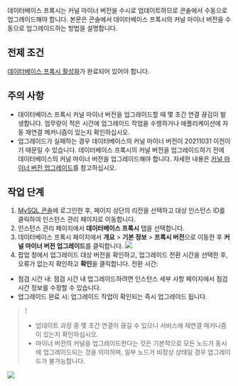 데이터베이스 프록시는 커널 마이너 버전을 수시로 업데이트하므로 콘솔에서 수동으로 업그레이드해야 합니다. 본문은 콘솔에서 데이터베이스 프록시의 커널 마이너 버전을 수동으로 업그레이드하는 방법을 설명합니다.

## 전제 조건
[데이터베이스 프록시 활성화](https://www.tencentcloud.com/document/product/236/42052)가 완료되어 있어야 합니다.

## 주의 사항
- 데이터베이스 프록시 커널 마이너 버전을 업그레이드할 때 몇 초간 연결 끊김이 발생합니다. 업무량이 적은 시간에 업그레이드 작업을 수행하거나 애플리케이션에 자동 재연결 메커니즘이 있는지 확인하십시오.
- 업그레이드가 실패하는 경우 데이터베이스의 커널 마이너 버전이 20211031 이전이기 때문일 수 있습니다. 데이터베이스 프록시의 커널 버전을 업그레이드하기 전에 데이터베이스의 커널 마이너 버전을 업그레이드해야 합니다. 자세한 내용은 [커널 마이너 버전 업그레이드](https://intl.cloud.tencent.com/document/product/236/36816)를 참고하십시오.

## 작업 단계
1. [MySQL 콘솔](https://console.cloud.tencent.com/cdb)에 로그인한 후, 페이지 상단의 리전을 선택하고 대상 인스턴스 ID를 클릭하여 인스턴스 관리 페이지로 이동합니다.
2. 인스턴스 관리 페이지에서 **데이터베이스 프록시** 탭을 선택합니다.
3. 데이터베이스 프록시 페이지에서 **개요** > **기본 정보** > **프록시 버전**으로 이동한 후 **커널 마이너 버전 업그레이드**를 클릭합니다.
![](https://qcloudimg.tencent-cloud.cn/raw/b3e4b48ccd4faff89c72e658aebc6925.png)
4. 팝업 창에서 업그레이드 대상 버전을 확인하고, 업그레이드 전환 시간을 선택한 후, 오류가 없는지 확인하고 **확인**을 클릭합니다.
전환 시간:
  - 점검 시간 내: 점검 시간 내 업그레이드하려면 인스턴스 세부 사항 페이지에서 점검 시간 정보를 수정할 수 있습니다.
  - 업그레이드 완료 시: 업그레이드 작업이 확인되는 즉시 업그레이드 됩니다.
>!
>- 업데이트 과정 중 몇 초간 연결이 끊길 수 있으니 서비스에 재연결 메커니즘이 있는지 확인하십시오.
>- 마이너 버전의 커널을 업그레이드한다는 것은 기본적으로 모든 노드가 동시에 업그레이드되는 것을 의미하며, 일부 노드가 비정상 상태일 경우 업그레이드가 불가능합니다.
>
![](https://qcloudimg.tencent-cloud.cn/raw/ef9c24a60a94603205fe2d30376cb74f.png)
